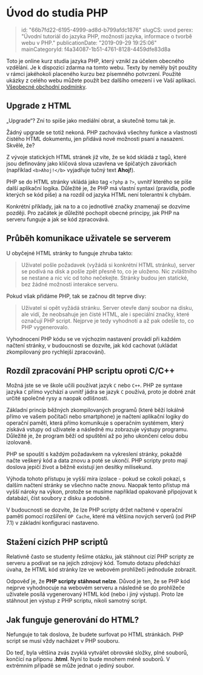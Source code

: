Úvod do studia PHP
================================

> id: "66b7fd22-6195-4999-ad8d-b799afdc1876"
> slugCS: uvod
> perex: "Úvodní tutoriál do jazyka PHP, možnosti jazyka, informace o tvorbě webu v PHP."
> publicationDate: "2019-09-29 19:25:06"
> mainCategoryId: f4a34087-1b51-4761-8128-4459dfe83d8a

Toto je online kurz studia jazyka PHP, který vznikl za účelem obecného vzdělání. Je k dispozici zdarma na tomto webu. Texty by neměly být použity v rámci jakéhokoli placeného kurzu bez písemného potvrzení. Použité ukázky z celého webu můžete použít bez dalšího omezení i ve Vaší aplikaci. [Všeobecné obchodní podmínky](https://baraja.cz/vseobecne-obchodni-podminky).

Upgrade z HTML
--------------

„Upgrade“? Zní to spíše jako mediální obrat, a skutečně tomu tak je.

Žádný upgrade se totiž nekoná. PHP zachovává všechny funkce a vlastnosti čistého HTML dokumentu, jen přidává nové možnosti psaní a nasazení. Skvělé, že?

Z vývoje statických HTML stránek již víte, že se kód skládá z tagů, které jsou definovány jako klíčová slova uzavřena ve špičatých závorkách (například `<b>Ahoj!</b>` vyjadřuje tučný text **Ahoj!**).

PHP se do HTML stránky vkládá jako tag `<?php` a `?>`, uvnitř kterého se píše další aplikační logika. Důležité je, že PHP má vlastní syntaxi (pravidla, podle kterých se kód píše) a na rozdíl od jazyka HTML není tolerantní k chybám.

Konkrétní příklady, jak na to a co jednotlivé značky znamenají se dozvíme později. Pro začátek je důležité pochopit obecné principy, jak PHP na serveru funguje a jak se kód zpracovává.

Průběh komunikace uživatele se serverem
---------------------------------------

U obyčejné HTML stránky to funguje zhruba takto:

> Uživatel pošle požadavek (vyžádá si konkrétní HTML stránku), server se podívá na disk a pošle zpět přesně to, co je uloženo. Nic zvláštního se nestane a nic víc od toho nečekejte. Stránky budou jen statické, bez žádné možnosti interakce serveru.

Pokud však přidáme PHP, tak se začnou dít teprve divy:

> Uživatel si opět vyžádá stránku. Server otevře daný soubor na disku, ale vidí, že neobsahuje jen čisté HTML, ale i speciální značky, které označují PHP script. Nejprve je tedy vyhodnotí a až pak odešle to, co PHP vygenerovalo.

Vyhodnocení PHP kódu se ve výchozím nastavení provádí při každém načtení stránky, v budoucnosti se dozvíte, jak kód cachovat (ukládat zkompilovaný pro rychlejší zpracování).

Rozdíl zpracování PHP scriptu oproti C/C++
------------------------------------------

Možná jste se ve škole učili používat jazyk `C` nebo `C++`. PHP ze syntaxe jazyka `C` přímo vychází a uvnitř jádra se jazyk `C` používá, proto je dobré znát určité společné rysy a naopak odlišnosti.

Základní princip běžných zkompilovaných programů (které běží lokálně přímo ve vašem počítači nebo smartphone) je načtení aplikační logiky do operační paměti, která přímo komunikuje s operačním systémem, který získává vstupy od uživatele a následně mu zobrazuje výstupy programu. Důležité je, že program běží od spuštění až po jeho ukončení celou dobu izolovaně.

PHP se spouští s každým požadavkem na vykreslení stránky, pokaždé načte veškerý kód a data znovu a poté se ukončí. PHP scripty proto mají doslova jepičí život a běžně existují jen desítky milisekund.

Výhoda tohoto přístupu je vyšší míra izolace - pokud se cokoli pokazí, s dalším načtení stránky se všechno načte znovu. Naopak tento přístup má vyšší nároky na výkon, protože se musíme například opakovaně připojovat k databázi, číst soubory z disku a podobně.

V budoucnosti se dozvíte, že lze PHP scripty držet načtené v operační paměti pomocí rozšíření `OP Cache`, které má většina nových serverů (od PHP 7.1) v základní konfiguraci nastaveno.

Stažení cizích PHP scriptů
--------------------------

Relativně často se studenty řešíme otázku, jak stáhnout cizí PHP scripty ze serveru a podívat se na jejich zdrojový kód. Tomuto dotazu předchází úvaha, že HTML kód stránky lze ve webovém prohlížeči jednoduše zobrazit.

Odpověď je, že **PHP scripty stáhnout nelze**. Důvod je ten, že se PHP kód nejprve vyhodnocuje na webovém serveru a následně se do prohlížeče uživatele posílá vygenerovaný HTML kód (nebo i jiný výstup). Proto lze stáhnout jen výstup z PHP scriptu, nikoli samotný script.

Jak funguje generování do HTML?
---------------------------------

Nefunguje to tak doslova, že budete surfovat po HTML stránkách. PHP script se musí vždy nacházet v PHP souboru.

Do teď, byla většina zvás zvyklá vytvářet obrovské složky, plné souborů, končící na příponu **.html**. Nyní to bude mnohem méně souborů. V extrémním případě se může jednat o jediný soubor.
